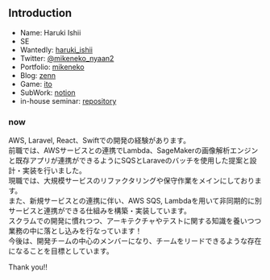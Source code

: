 ## Introduction
- Name: Haruki Ishii
- SE
- Wantedly: [haruki_ishii](https://www.wantedly.com/id/haruki_ishii_mike)
- Twitter: [@mikeneko_nyaan2](https://twitter.com/@mikeneko_nyaan2)
- Portfolio: [mikeneko](https://mike-neko-507.vercel.app/)
- Blog: [zenn](https://zenn.dev/haru507)
- Game: [ito](https://github.com/haru507/ito)
- SubWork: [notion](https://absorbed-limit-881.notion.site/b11580be7fdb45a5985335d09c8f4ce4)
- in-house seminar: [repository](https://github.com/haru507/study_meet_app)

### now
 
 AWS, Laravel, React、Swiftでの開発の経験があります。<br />
 前職では、AWSサービスとの連携でLambda、SageMakerの画像解析エンジンと既存アプリが連携ができるようにSQSとLaraveのバッチを使用した提案と設計・実装を行いました。<br />
 現職では、大規模サービスのリファクタリングや保守作業をメインにしております。<br />
 また、新規サービスとの連携に伴い、AWS SQS, Lambdaを用いて非同期的に別サービスと連携ができる仕組みを構築・実装しています。<br />
 スクラムでの開発に慣れつつ、アーキテクチャやテストに関する知識を養いつつ業務の中に落とし込みを行なっています！<br />
 今後は、開発チームの中心のメンバーになり、チームをリードできるような存在になることを目標としています。<br />

Thank you!!
